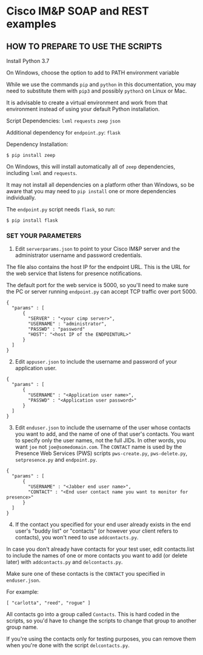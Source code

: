 # Cisco IM&P SOAP and REST examples




## HOW TO PREPARE TO USE THE SCRIPTS

Install Python 3.7

On Windows, choose the option to add to PATH environment variable

While we use the commands `pip` and `python` in this documentation,
you may need to substitute them with `pip3` and possibly `python3` on
Linux or Mac.

It is advisable to create a virtual environment and work from that environment
instead of using your default Python installation.

Script Dependencies:
    `lxml`
    `requests`
    `zeep`
    `json`

Additional dependency for `endpoint.py`:
    `flask`

Dependency Installation:

    $ pip install zeep

On Windows, this will install automatically all of `zeep` dependencies,
including `lxml` and `requests`.

It may not install all dependencies on a platform other than Windows,
so be aware that you may need to `pip install` one or more dependencies
individually.

The `endpoint.py` script needs `flask`, so run:

    $ pip install flask

### SET YOUR PARAMETERS

1. Edit `serverparams.json` to point to your Cisco IM&P server and the
administrator username and password credentials.  

The file also contains the host IP for the endpoint URL.  This is the
URL for the web service that listens for presence notifications.

The default port for the web service is 5000, so you'll need to make
sure the PC or server running `endpoint.py` can accept TCP traffic
over port 5000.  

```
{
  "params" : [
      {
        "SERVER" : "<your cimp server>",
        "USERNAME" : "administrator",
        "PASSWD" : "password"
        "HOST": "<host IP of the ENDPOINTURL>"
      }
  ]
}
```

2. Edit `appuser.json` to include the username and password of your
application user.  

```
{
  "params" : [
      {
        "USERNAME" : "<Application user name>",
        "PASSWD" : "<Application user password>"
      }
  ]
}
```

3. Edit `enduser.json` to include the username of the user whose contacts
you want to add, and the name of one of that user's contacts. You want to
specify only the user names, not the full JIDs.  In other words, you want
`joe` not `joe@somedomain.com`.  The `CONTACT` name is used by
the Presence Web Services (PWS) scripts `pws-create.py`, `pws-delete.py`,
`setpresence.py` and `endpoint.py`.

```
{
  "params" : [
      {
        "USERNAME" : "<Jabber end user name>",
        "CONTACT" : "<End user contact name you want to monitor for presence>"
      }
  ]
}
```

4. If the contact you specified for your end user already exists in
the end user's "buddy list" or "contacts" (or however your client
refers to contacts), you won't need to use `addcontacts.py`.  

In case you don't already have contacts for your test user, edit
contacts.list to include the names of one or more contacts you want
to add (or delete later) with `addcontacts.py` and `delcontacts.py`.

Make sure one of these contacts is the `CONTACT` you specified in
`enduser.json`.

For example:

```
[ "carlotta", "reed", "rogue" ]
```

All contacts go into a group called `Contacts`.  This is hard coded
in the scripts, so you'd have to change the scripts to change that
group to another group name.

If you're using the contacts only for testing purposes, you can remove
them when you're done with the script `delcontacts.py`.
